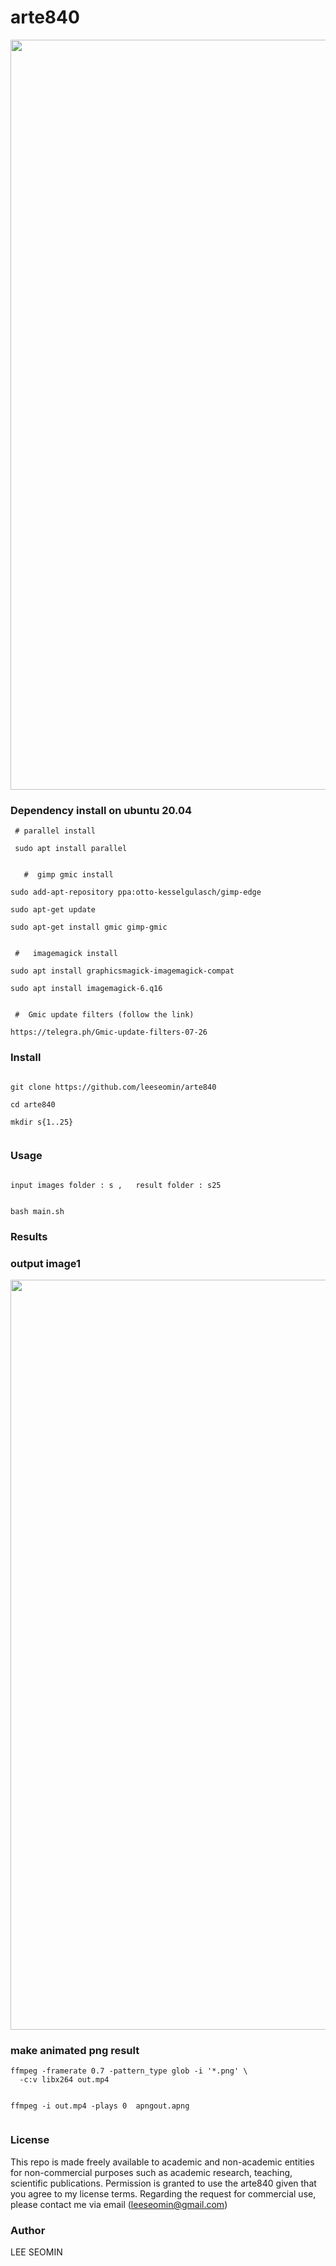 # arte840

 <img src="https://github.com/leeseomin/arte840/blob/main/out.png" width="1200">


### Dependency install on ubuntu 20.04 


```
 # parallel install
 
 sudo apt install parallel
 
 
   #  gimp gmic install

sudo add-apt-repository ppa:otto-kesselgulasch/gimp-edge

sudo apt-get update

sudo apt-get install gmic gimp-gmic


 #   imagemagick install

sudo apt install graphicsmagick-imagemagick-compat

sudo apt install imagemagick-6.q16


 #  Gmic update filters (follow the link)
 
https://telegra.ph/Gmic-update-filters-07-26

```



### Install

```

git clone https://github.com/leeseomin/arte840

cd arte840

mkdir s{1..25}


```

### Usage
```

input images folder : s ,   result folder : s25


bash main.sh   

```



###  Results




### output image1
 <img src="https://github.com/leeseomin/arte840/blob/main/out.png" width="1200">

 


 
### make animated png result
```
ffmpeg -framerate 0.7 -pattern_type glob -i '*.png' \
  -c:v libx264 out.mp4
  
  
ffmpeg -i out.mp4 -plays 0  apngout.apng
  
```  
  
  

### License

This repo is made freely available to academic and non-academic entities for non-commercial purposes such as academic research, teaching, scientific publications. Permission is granted to use the arte840 given that you agree to my license terms. Regarding the request for commercial use, please contact me via email (leeseomin@gmail.com)



###  Author

LEE SEOMIN


